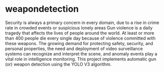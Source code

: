 # weapondetection
Security is always a primary concern in every domain, due to a rise in crime rate in crowded events or suspicious lonely areas
Gun violence is a daily tragedy that affects the lives of people around the world. At least or more than 400 people die every single day because of violence committed with these weapons.
The growing demand for protecting safety, security, and personal properties, the need and deployment of video surveillance systems can recognize and interpret the scene, and anomaly events play a vital role in intelligence monitoring. 
This project implements automatic gun (or) weapon detection using the YOLO V3 algorithm.
